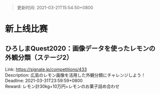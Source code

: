 > 更新时间: 2021-03-21T15:54:50+0800 

# 新上线比赛


## ひろしまQuest2020：画像データを使ったレモンの外観分類（ステージ2）
Link: https://signate.jp/competitions/433  
Description: 広島のレモン画像を活用した外観分類にチャレンジしよう！  
Deadline: 2021-03-31T23:59:59+0800  
Reward: レモン計30kg+10万円+レモンのお菓子詰め合わせ  

